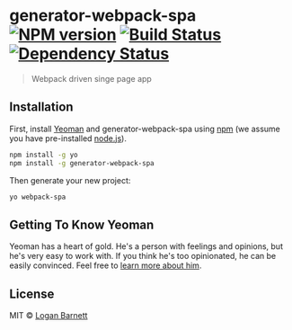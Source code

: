# generator-webpack-spa [![NPM version][npm-image]][npm-url] [![Build Status][travis-image]][travis-url] [![Dependency Status][daviddm-image]][daviddm-url]
> Webpack driven singe page app

## Installation

First, install [Yeoman](http://yeoman.io) and generator-webpack-spa using [npm](https://www.npmjs.com/) (we assume you have pre-installed [node.js](https://nodejs.org/)).

```bash
npm install -g yo
npm install -g generator-webpack-spa
```

Then generate your new project:

```bash
yo webpack-spa
```

## Getting To Know Yeoman

Yeoman has a heart of gold. He&#39;s a person with feelings and opinions, but he&#39;s very easy to work with. If you think he&#39;s too opinionated, he can be easily convinced. Feel free to [learn more about him](http://yeoman.io/).

## License

MIT © [Logan Barnett](http://loganbarnett.github.io)


[npm-image]: https://badge.fury.io/js/generator-webpack-spa.svg
[npm-url]: https://npmjs.org/package/generator-webpack-spa
[travis-image]: https://travis-ci.org/LoganBarnett/generator-webpack-spa.svg?branch=master
[travis-url]: https://travis-ci.org/LoganBarnett/generator-webpack-spa
[daviddm-image]: https://david-dm.org/LoganBarnett/generator-webpack-spa.svg?theme=shields.io
[daviddm-url]: https://david-dm.org/LoganBarnett/generator-webpack-spa
